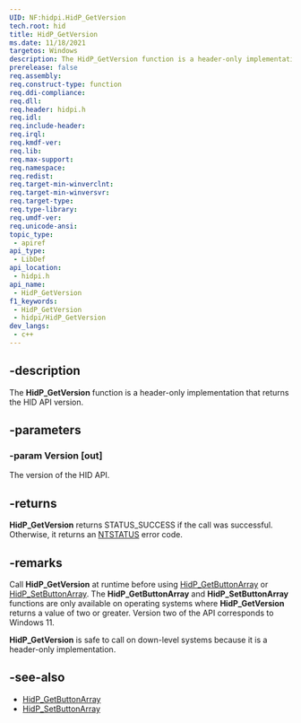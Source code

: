 ```yaml
---
UID: NF:hidpi.HidP_GetVersion
tech.root: hid
title: HidP_GetVersion
ms.date: 11/18/2021
targetos: Windows
description: The HidP_GetVersion function is a header-only implementation that returns the HID API version.
prerelease: false
req.assembly: 
req.construct-type: function
req.ddi-compliance: 
req.dll: 
req.header: hidpi.h
req.idl: 
req.include-header: 
req.irql: 
req.kmdf-ver: 
req.lib: 
req.max-support: 
req.namespace: 
req.redist: 
req.target-min-winverclnt: 
req.target-min-winversvr: 
req.target-type: 
req.type-library: 
req.umdf-ver: 
req.unicode-ansi: 
topic_type:
 - apiref
api_type:
 - LibDef
api_location:
 - hidpi.h
api_name:
 - HidP_GetVersion
f1_keywords:
 - HidP_GetVersion
 - hidpi/HidP_GetVersion
dev_langs:
 - c++
---
```


## -description

The **HidP_GetVersion** function is a header-only implementation that returns the HID API version.

## -parameters

### -param Version [out]

The version of the HID API.

## -returns

**HidP_GetVersion** returns STATUS_SUCCESS if the call was successful. Otherwise, it returns an [NTSTATUS](/windows-hardware/drivers/kernel/using-ntstatus-values) error code.

## -remarks

Call **HidP_GetVersion** at runtime before using [HidP_GetButtonArray](nf-hidpi-hidp_getbuttonarray.md) or [HidP_SetButtonArray](nf-hidpi-hidp_setbuttonarray.md). The **HidP_GetButtonArray** and **HidP_SetButtonArray** functions are only available on operating systems where **HidP_GetVersion** returns a value of two or greater. Version two of the API corresponds to Windows 11.

**HidP_GetVersion** is safe to call on down-level systems because it is a header-only implementation.

## -see-also

- [HidP_GetButtonArray](nf-hidpi-hidp_getbuttonarray.md)
- [HidP_SetButtonArray](nf-hidpi-hidp_setbuttonarray.md)
